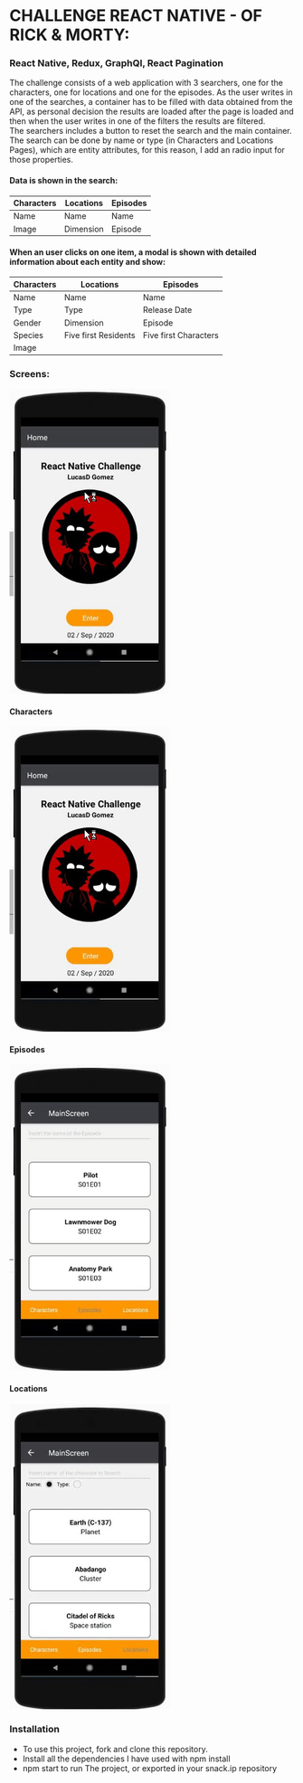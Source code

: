# CHALLENGE REACT NATIVE -  OF RICK & MORTY:
### React Native, Redux, GraphQl, React Pagination


The challenge consists of a web application with 3 searchers, one for the characters, one for locations and one for the episodes. As the user writes in one of the searches, a container has to be filled with data obtained from the API, as personal decision the results are loaded after the page is loaded and then when the user writes in one of the filters the results are filtered.  
The searchers  includes a button to reset the search and the main container.
The search can be done by name or type (in Characters and Locations Pages), which are entity attributes, for this reason, I add an radio input for those properties. 


#### Data is shown in the search:


| Characters | Locations | Episodes |
| ------ | ------ | ------ |
| Name | Name  | Name 
| Image | Dimension | Episode


#### When an user clicks on one item, a modal is shown with detailed information about each entity and show: 

| Characters | Locations | Episodes |
| ------ | ------ | ------ |
| Name | Name  | Name 
| Type | Type | Release Date
| Gender | Dimension | Episode
| Species | Five first Residents | Five first Characters
| Image |  

### Screens: 

 ![Screens](./assets/readImg/screensGif.gif) 


#### Characters
  ![ Characters Screens](./assets/readImg/screensGif.gif) 


#### Episodes 
  ![ Characters Screens](./assets/readImg/EpisodesGif.gif) 

 #### Locations 
  ![ Characters Screens](./assets/readImg/locationsGif.gif) 




### Installation

* To use this project, fork and clone this repository.
* Install all the dependencies I have used with  npm install
* npm start to run The project, or exported in your snack.ip repository
